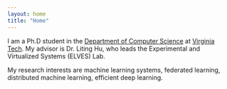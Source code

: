 ```yaml
---
layout: home
title: "Home"
---
```


I am a Ph.D student in the <a href="https://cs.vt.edu/"> Department of Computer Science</a> at <a href="https://vt.edu/">Virginia Tech</a>. My advisor is Dr. Liting Hu, who leads the Experimental and Virtualized Systems (ELVES) Lab. 

My research interests are machine learning systems, federated learning, distributed machine learning, efficient deep learning.
